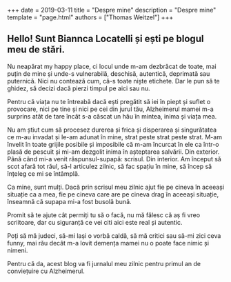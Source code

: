 +++
date = 2019-03-11
title = "Despre mine"
description = "Despre mine"
template = "page.html"
authors = ["Thomas Weitzel"]
+++


## Hello! Sunt Biannca Locatelli și ești pe blogul meu de stări.

Nu neapărat my happy place, ci locul unde m-am dezbrăcat de toate, mai puțin de mine și unde-s vulnerabilă, deschisă, autentică, deprimată sau puternică. Nici nu contează cum, că-s toate niște etichete. Dar le pun să te ghidez, să decizi dacă pierzi timpul pe aici sau nu.


Pentru că viața nu te întreabă dacă ești pregătit să iei în piept și suflet o provocare, nici pe tine și nici pe cei din jurul tău, Alzheimerul mamei m-a surprins atât de tare încât s-a căscat un hău în mintea, inima și viața mea. 


Nu am știut cum să procesez durerea și frica și disperarea și singurătatea ce m-au invadat și le-am adunat în mine, strat peste strat peste strat. M-am învelit în toate grijile posibile și imposibile că m-am încurcat în ele ca într-o plasă de pescuit și mi-am dezgolit inima în așteptarea salvării. Din exterior. Până când mi-a venit răspunsul-supapă: scrisul. Din interior. Am început să scot afară tot răul, să-l articulez zilnic, să fac spațiu în mine, să încep să înțeleg ce mi se întâmplă.


Ca mine, sunt mulți. Dacă prin scrisul meu zilnic ajut fie pe cineva în aceeași situație ca a mea, fie pe cineva care are pe cineva drag în aceeași situație, înseamnă că supapa mi-a fost busolă bună.


Promit să te ajute cât permiți tu să o facă, nu mă fălesc că aș fi vreo scriitoare, dar cu siguranță ce vei citi aici este real și autentic.


Poți să mă judeci, să-mi lași o vorbă caldă, să mă critici sau să-mi zici ceva funny, mai rău decât m-a lovit demența mamei nu o poate face nimic și nimeni.

Pentru că da, acest blog va fi jurnalul meu zilnic pentru primul an de conviețuire cu Alzheimerul.
